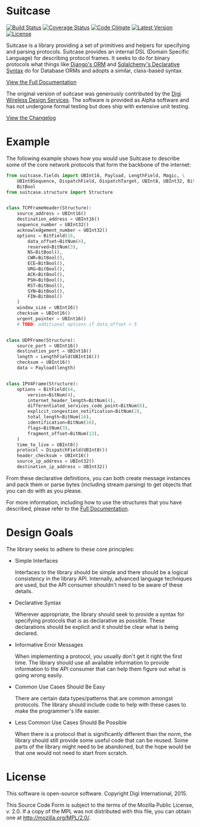 Suitcase
========

[![Build Status](https://travis-ci.org/digidotcom/python-suitcase.svg?branch=master)](https://travis-ci.org/digidotcom/python-suitcase)
[![Coverage Status](https://img.shields.io/coveralls/digidotcom/python-suitcase.svg)](https://coveralls.io/r/digidotcom/python-suitcase)
[![Code Climate](https://img.shields.io/codeclimate/github/digidotcom/python-suitcase.svg)](https://codeclimate.com/github/digidotcom/python-suitcase)
[![Latest Version](https://img.shields.io/pypi/v/suitcase.svg)](https://pypi.python.org/pypi/suitcase/)
[![License](https://img.shields.io/badge/license-MPL%202.0-blue.svg)](https://github.com/digidotcom/python-suitcase/blob/master/LICENSE.txt)

Suitcase is a library providing a set of primitives and helpers for
specifying and parsing protocols.  Suitcase provides an internal DSL
(Domain Specific Language) for describing protocol frames.  It seeks
to do for binary protocols what things like
[Django's ORM](https://docs.djangoproject.com/en/1.8/topics/db/models/)
and
[Sqlalchemy's Declarative Syntax](http://docs.sqlalchemy.org/en/latest/orm/tutorial.html#declare-a-mapping)
do for Database ORMs and adopts a similar, class-based syntax.

[View the Full Documentation](https://digidotcom.github.io/python-suitcase)

The original version of suitcase was generously contributed by the
[Digi](http://www.digi.com/)
[Wireless Design Services](http://www.digi.com/wireless-design-services/).
The software is provided as Alpha software and has not undergone
formal testing but does ship with extensive unit testing.

[View the Changelog](https://github.com/digidotcom/python-suitcase/blob/master/CHANGELOG.md)

Example
=======

The following example shows how you would use Suitcase to describe some
of the core network protocols that form the backbone of the internet:

```python
from suitcase.fields import UBInt16, Payload, LengthField, Magic, \
    UBInt8Sequence, DispatchField, DispatchTarget, UBInt8, UBInt32, BitField, BitNum, \
    BitBool
from suitcase.structure import Structure


class TCPFrameHeader(Structure):
    source_address = UBInt16()
    destination_address = UBInt16()
    sequence_number = UBInt32()
    acknowledgement_number = UBInt32()
    options = BitField(16,
        data_offset=BitNum(4),
        reserved=BitNum(3),
        NS=BitBool(),
        CWR=BitBool(),
        ECE=BitBool(),
        URG=BitBool(),
        ACK=BitBool(),
        PSH=BitBool(),
        RST=BitBool(),
        SYN=BitBool(),
        FIN=BitBool()
    )
    window_size = UBInt16()
    checksum = UBInt16()
    urgent_pointer = UBInt16()
    # TODO: additional options if data_offset > 5


class UDPFrame(Structure):
    source_port = UBInt16()
    destination_port = UBInt16()
    length = LengthField(UBInt16())
    checksum = UBInt16()
    data = Payload(length)


class IPV4Frame(Structure):
    options = BitField(64,
        version=BitNum(4),
        internet_header_length=BitNum(4),
        differentiated_services_code_point=BitNum(6),
        explicit_congestion_notification=BitNum(2),
        total_length=BitNum(16),
        identification=BitNum(16),
        flags=BitNum(3),
        fragment_offset=BitNum(13),
    )
    time_to_live = UBInt8()
    protocol = DispatchField(UBInt8())
    header_checksum = UBInt16()
    source_ip_address = UBInt32()
    destination_ip_address = UBInt32()
```

From these declarative definitions, you can both create message
instances and pack them or parse bytes (including stream parsing) to
get objects that you can do with as you please.

For more information, including how to use the structures that you
have described, please refer to the
[Full Documentation](https://digidotcom.github.io/python-suitcase).

Design Goals
============

The library seeks to adhere to these core principles:

* Simple Interfaces

  Interfaces to the library should be simple and there should be a
  logical consistency in the library API.  Internally, advanced
  language techniques are used, but the API consumer shouldn't need to
  be aware of these details.

* Declarative Syntax

  Wherever appropriate, the library should seek to provide a syntax
  for specifying protocols that is as declarative as possible.  These
  declarations should be explicit and it should be clear what is being
  declared.

* Informative Error Messages

  When implementing a protocol, you usually don't get it right the
  first time.  The library should use all available information to
  provide information to the API consumer that can help them figure
  out what is going wrong easily.

* Common Use Cases Should Be Easy

  There are certain data types/patterns that are common amongst
  protocols.  The library should include code to help with these cases
  to make the programmer's life easier.

* Less Common Use Cases Should Be Possible

  When there is a protocol that is significantly different than the
  norm, the library should still provide some useful code that can be
  reused.  Some parts of the library might need to be abandoned, but
  the hope would be that one would not need to start from scratch.

License
=======

This software is open-source software. Copyright Digi International, 2015.

This Source Code Form is subject to the terms of the Mozilla Public
License, v. 2.0. If a copy of the MPL was not distributed with this file,
you can obtain one at http://mozilla.org/MPL/2.0/.
